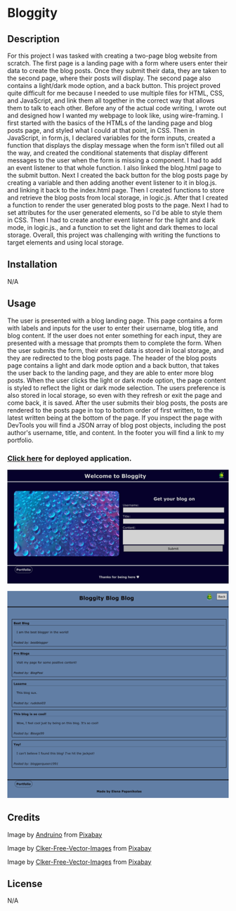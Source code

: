 # Bloggity


## Description

For this project I was tasked with creating a two-page blog website from scratch. The first page is a landing page with a form where users enter their data to create the blog posts. Once they submit their data, they are taken to the second page, where their posts will display. The second page also contains a light/dark mode option, and a back button. This project proved quite difficult for me because I needed to use multiple files for HTML, CSS, and JavaScript, and link them all together in the correct way that allows them to talk to each other. Before any of the actual code writing, I wrote out and designed how I wanted my webpage to look like, using wire-framing. I first started with the basics of the HTMLs of the landing page and blog posts page, and styled what I could at that point, in CSS. Then in JavaScript, in form.js, I declared variables for the form inputs, created a function that displays the display message when the form isn't filled out all the way, and created the conditional statements that display different messages to the user when the form is missing a component. I had to add an event listener to that whole function. I also linked the blog.html page to the submit button. Next I created the back button for the blog posts page by creating a variable and then adding another event listener to it in blog.js. and linking it back to the index.html page. Then I created functions to store and retrieve the blog posts from local storage, in logic.js. After that I created a function to render the user generated blog posts to the page. Next I had to set attributes for the user generated elements, so I'd be able to style them in CSS. Then I had to create another event listener for the light and dark mode, in logic.js., and a function to set the light and dark themes to local storage. Overall, this project was challenging with writing the functions to target elements and using local storage.


## Installation

N/A


## Usage

The user is presented with a blog landing page. This page contains a form with labels and inputs for the user to enter their username, blog title, and blog content. If the user does not enter something for each input, they are presented with a message that prompts them to complete the form. When the user submits the form, their entered data is stored in local storage, and they are redirected to the blog posts page. The header of the blog posts page contains a light and dark mode option and a back button, that takes the user back to the landing page, and they are able to enter more blog posts. When the user clicks the light or dark mode option, the page content is styled to reflect the light or dark mode selection. The users preference is also stored in local storage, so even with they refresh or exit the page and come back, it is saved. After the user submits their blog posts, the posts are rendered to the posts page in top to bottom order of first written, to the latest written being at the bottom of the page. If you inspect the page with DevTools you will find a JSON array of blog post objects, including the post author's username, title, and content. In the footer you will find a link to my portfolio. 

### [Click here](https://elenapapanikolas.github.io/Bloggity/) for deployed application.

!["Screenshot of landing page"](./assets/images/screenshot1.png)

!["Screenshot of blog posts"](./assets/images/screenshot2.png)


 ## Credits

Image by <a href="https://pixabay.com/users/andruino-10513081/?utm_source=link-attribution&utm_medium=referral&utm_campaign=image&utm_content=8203505">Andruino</a> from <a href="https://pixabay.com//?utm_source=link-attribution&utm_medium=referral&utm_campaign=image&utm_content=8203505">Pixabay</a>


Image by <a href="https://pixabay.com/users/clker-free-vector-images-3736/?utm_source=link-attribution&utm_medium=referral&utm_campaign=image&utm_content=41620">Clker-Free-Vector-Images</a> from <a href="https://pixabay.com//?utm_source=link-attribution&utm_medium=referral&utm_campaign=image&utm_content=41620">Pixabay</a>


Image by <a href="https://pixabay.com/users/clker-free-vector-images-3736/?utm_source=link-attribution&utm_medium=referral&utm_campaign=image&utm_content=41615">Clker-Free-Vector-Images</a> from <a href="https://pixabay.com//?utm_source=link-attribution&utm_medium=referral&utm_campaign=image&utm_content=41615">Pixabay</a>


## License 

N/A